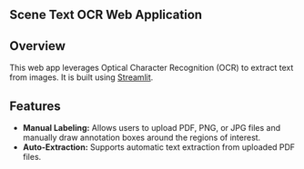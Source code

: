 ## Scene Text OCR Web Application

## Overview
This web app leverages Optical Character Recognition (OCR) to extract text from images. It is built using [Streamlit](https://streamlit.io/).

## Features
* **Manual Labeling:** Allows users to upload PDF, PNG, or JPG files and manually draw annotation boxes around the regions of interest.
* **Auto-Extraction:** Supports automatic text extraction from uploaded PDF files.
